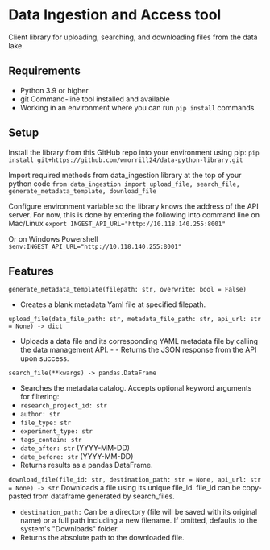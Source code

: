 # Data Ingestion and Access tool
Client library for uploading, searching, and downloading files from the data lake. 

## Requirements
- Python 3.9 or higher
- git Command-line tool installed and available
- Working in an environment where you can run `pip install` commands.

## Setup
Install the library from this GitHub repo into your environment using pip:
`pip install git+https://github.com/wmorrill24/data-python-library.git`

Import required methods from data_ingestion library at the top of your python code
`from data_ingestion import upload_file, search_file, generate_metadata_template, download_file`

Configure environment variable so the library knows the address of the API server. For now, this is done by entering the following into command line on Mac/Linux
`export INGEST_API_URL="http://10.118.140.255:8001"`

Or on Windows Powershell
`$env:INGEST_API_URL="http://10.118.140.255:8001"`



## Features
`generate_metadata_template(filepath: str, overwrite: bool = False)`
- Creates a blank metadata Yaml file at specified filepath.

`upload_file(data_file_path: str, metadata_file_path: str, api_url: str = None) -> dict`
- Uploads a data file and its corresponding YAML metadata file by calling the data management API. - - Returns the JSON response from the API upon success.

`search_file(**kwargs) -> pandas.DataFrame`
- Searches the metadata catalog. Accepts optional keyword arguments for filtering:
- `research_project_id: str`
- `author: str`
- `file_type: str`
- `experiment_type: str`
- `tags_contain: str`
- `date_after: str` (YYYY-MM-DD)
- `date_before: str` (YYYY-MM-DD) 
- Returns results as a pandas DataFrame.

`download_file(file_id: str, destination_path: str = None, api_url: str = None) -> str`
Downloads a file using its unique file_id. file_id can be copy-pasted from dataframe generated by search_files. 
- `destination_path:` Can be a directory (file will be saved with its original name) or a full path including a new filename. If omitted, defaults to the system's "Downloads" folder.
- Returns the absolute path to the downloaded file.


